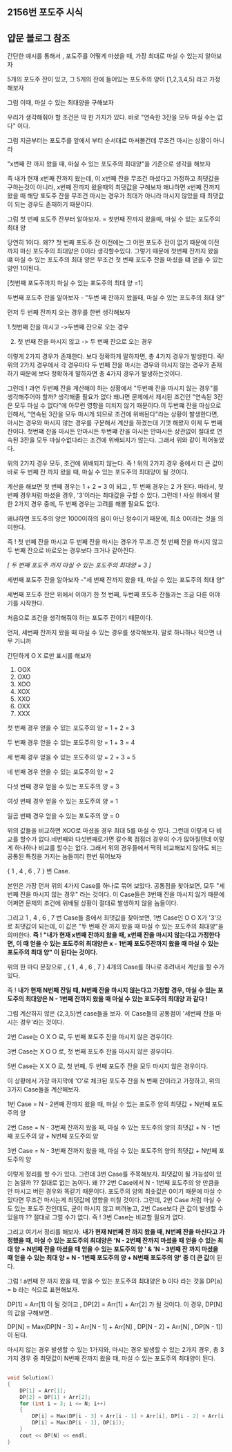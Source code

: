 <h2>2156번 포도주 시식</h2>



<h2>얍문 블로그 참조</h2>



간단한 예시를 통해서 , 포도주를 어떻게 마셨을 때, 가장 최대로 마실 수 있는지 알아보자

5개의 포도주 잔이 있고, 그 5개의 잔에 들어있는 포도주의 양이 [1,2,3,4,5] 라고 가정해보자

그럼 이때, 마실 수 있는 최대양을 구해보자

우리가 생각해줘야 할 조건은 딱 한 가지가 있다. 바로 "연속한 3잔을 모두 마실 수는 없다" 이다.

그럼 지금부터는 포도주를 앞에서 부터 순서대로 마셔볼건데 무조건 마시는 상황이 아니라

"x번째 잔 까지 왔을 때, 마실 수 있는 포도주의 최대양"을 기준으로 생각을 해보자

즉  내가 현재 x번째 잔까지 왔는데, 이 x번째 잔을 무조건 마셨다고 가정하고 최댓값을 구하는것이 아니라, x번째 잔까지 왔을때의 최댓값을 구해보자 왜냐하면 x번째 잔까지 왔을 때 해당 포도주 잔을 무조건 마시는 경우가 최대가 아니라 마시지 않았을 때 최댓값이 되는 경우도 존재하기 때문이다.



그럼 첫 번째 포도주 잔부터 알아보자. = 첫번째 잔까지 왔을때, 마실 수 있는 포도주의 최대 양

당연히 1이다. 왜?? 첫 번째 포도주 잔 이전에는 그 어떤 포도주 잔이 없기 때문에 이전까지 마신 포도주의 최대양은 0이라 생각할수있다. 그렇기 때문에 첫번째 잔까지 왔을 떄 마실 수 있는 포도주의 최대 양은 무조건 첫 번째 포도주 잔을 마셨을 떄 얻을 수 있는 양인 1이된다.

[첫번째 포도주까지 마실 수 있는 포도주의 최대 양 =1]



두번째 포도주 잔을 알아보자 - "두번 째 잔까지 왔을때, 마실 수 있는 포도주의 최대 양"

먼저 두 번째 잔까지 오는 경우를 한번 생각해보자

   1.첫번째 잔을 마시고 ->두번째 잔으로 오는 경우

2. 첫 번째 잔을 마시지 않고 -> 두 번째 잔으로 오는 경우

이렇게 2가지 경우가 존재한다. 보다 정확하게 말하자면, 총 4가지 경우가 발생한다. 즉! 위의 2가지 경우에서 각 경우마다 두 번째 잔을 마시는 경우와 마시지 않는 경우가 존재하기 때문에 보다 정확하게 말하자면 총 4가지 경우가 발생하는것이다.

그런데 ! 과연 두번째 잔을 계산해야 하는 상황에서 "두번째 잔을 마시지 않는 경우"를 생각해주어야 할까? 생각해줄 필요가 없다 왜냐면 문제에서 제시된 조건인 "연속된 3잔은 모두 마실 수 없다"에 아무런 영향을 미치지 않기 때문이다.이 두번쨰 잔을 마심으로 인해서, "연속된 3잔을 모두 마시게 되므로 조건에 위배된다"라는 상황이 발생한다면, 마시는 경우와 마시지 않는 경우를 구분해서 계산을 하겠는데 기껏 해봤자 이제 두 번째 잔이다. 첫번쨰 잔을 마시든 안마시든 두번쨰 잔을 마시든 안마시든 상관없이 절대로 연속된 3잔을 모두 마실수없다라는 조건에 위배되지가 않는다. 그래서 위와 같이 적어놓았다.

위의 2가지 경우 모두, 조건에 위배되지 않는다. 즉 ! 위의 2가지 경우 중에서 더 큰 값이 바로 두 번째 잔 까지 왔을 때, 마실 수 있는 포도주의 최대양이 될 것이다.

계산을 해보면 첫 번째 경우는 1 + 2 = 3 이 되고 , 두 번째 경우는 2 가 된다. 따라서, 첫 번째 경우처럼 마셨을 경우, '3'이라는 최대값을 구할 수 있다. 그런데 ! 사실 위에서 말한 2가지 경우 중에, 두 번째 경우는 고려를 해볼 필요도 없다.

왜냐하면 포도주의 양은 1000이하의 음이 아닌 정수이기 때문에, 최소 0이라는 것을 의미한다.

즉 ! 첫 번째 잔을 마시고 두 번째 잔을 마시는 경우가 무.조.건 첫 번째 잔을 마시지 않고 두 번째 잔으로 바로오는 경우보다 크거나 같아진다.

*[ 두 번째 포도주 까지 마실 수 있는 포도주의 최대양 = 3 ]*



세번째 포도주 잔을 알아보자 -"세 번째 잔까지 왔을 때, 마실 수 있는 포도주의 최대 양"

세번째 포도주 잔은 위에서 이야기 한 첫 번째, 두번째 포도주 잔들과는 조금 다른 이야기를 시작한다.

처음으로 조건을 생각해줘야 하는 포도주 잔이기 때문이다.

먼저, 세번째 잔까지 왔을 때 마실 수 있는 경우를 생각해보자. 말로 하나하나 적으면 너무 기니까 	

간단하게 O X 로만 표시를 해보자

1. OOX
2. OXO
3. XOO
4. XOX
5. XXO
6. OXX
7. XXX

첫 번째 경우 얻을 수 있는 포도주의 양 = 1 + 2 = 3

두 번째 경우 얻을 수 있는 포도주의 양 = 1 + 3 = 4

세 번째 경우 얻을 수 있는 포도주의 양 = 2 + 3 = 5

네 번째 경우 얻을 수 있는 포도주의 양 = 2

다섯 번째 경우 얻을 수 있는 포도주의 양 = 3

여섯 번째 경우 얻을 수 있는 포도주의 양 = 1

일곱 번째 경우 얻을 수 있는 포도주의 양 = 0

위의 값들을 비교하면 XOO로 마셨을 경우 최대 5를 마실 수 있다. 그런데 이렇게 다 비교를 할수가 없다.네번째와 다섯번째로가면 갈수록 점점더 경우의 수가 많아질텐데 이렇게 하나하나 비교를 할수는 없다. 그래서 위의 경우들에서 딱히 비교해보지 않아도 되는 공통된 특징을 가지는 놈들끼리 한번 묶어보자

{ 1 , 4 , 6 , 7 } 번 Case.

본인은 가장 먼저 위의 4가지 Case를 하나로 묶어 보았다. 공통점을 찾아보면, 모두 "세 번째 잔을 마시지 않는 경우" 라는 것이다. 이 Case들은 3번째 잔을 마시지 않기 때문에 어쩌면 문제의 조건에 위배될 상황이 절대로 발생하지 않을 놈들이다.

그리고 1 , 4 , 6 , 7 번 Case들 중에서 최댓값을 찾아보면, 1번 Case인 O O X가 '3'으로 최댓값이 되는데, 이 값은 "두 번째 잔 까지 왔을 때 마실 수 있는 포도주의 최대양"을 의미한다. **즉 ! "내가 현재 x번째 잔까지 왔을 때, x번째 잔을 마시지 않는다고 가정한다면, 이 때 얻을 수 있는 포도주의 최대양은 x - 1번째 포도주잔까지 왔을 때 마실 수 있는 포도주의 최대 양" 이 된다는 것이다.**

위의 한 마디 문장으로 , { 1 , 4 , 6 , 7 } 4개의 Case를 하나로 추려내서 계산을 할 수가 있다.

즉 ! **내가 현재 N번째 잔일 때, N번째 잔을 마시지 않는다고 가정할 경우, 마실 수 있는 포도주의 최대양은 N - 1번째 잔까지 왔을 때 마실 수 있는 포도주의 최대양 과 같다 !**



그럼 계산하지 않은 {2,3,5}번 case들을 보자. 이 Case들의 공통점이 '세번째 잔을 마시는 경우'라는 것이다.

2번 Case는 O X O 로, 두 번째 포도주 잔을 마시지 않은 경우이다.

3번 Case는 X O O 로, 첫 번째 포도주 잔을 마시지 않은 경우이다.

5번 Case는 X X O 로, 첫 번째, 두 번째 포도주 잔을 모두 마시지 않은 경우이다.

이 상황에서 가장 마지막에 'O'로 체크된 포도주 잔을 N 번째 잔이라고 가정하고, 위의 3가지 Case들을 계산해보자.

1번 Case = N - 2번째 잔까지 왔을 때, 마실 수 있는 포도주 양의 최댓값 + N번째 포도주의 양

2번 Case = N - 3번째 잔까지 왔을 때, 마실 수 있는 포도주의 양의 최댓값 + N - 1번째 포도주의 양 + N번째 포도주의 양

3번 Case = N - 3번째 잔까지 왔을 때, 마실 수 있는 포도주의 양의 최댓값 + N번째 포도주의 양



이렇게 정리를 할 수가 있다. 그런데 3번 Case를 주목해보자. 최댓값이 될 가능성이 있는 놈일까 ?? 절대로 없는 놈이다. 왜 ?? 2번 Case에서 N - 1번째 포도주의 양 만큼을 안 마시고 버린 경우와 똑같기 때문이다. 포도주의 양의 최솟값은 0이기 때문에 마실 수 있다면 무조건 마시는게 최댓값에 영향을 미칠 것이다. 그런데, 2번 Case 처럼 마실 수도 있는 포도주 잔인데도, 굳이 마시지 않고 버려놓고, 2번 Case보다 큰 값이 발생할 수 있을까 ?? 절대로 그럴 수가 없다. 즉 ! 3번 Case는 비교할 필요가 없다.



그리고 여기서 정리를 해보자. **내가 현재 N번째 잔 까지 왔을 때, N번째 잔을 마신다고 가정했을 때, 마실 수 있는 포도주의 최대양은 'N - 2번째 잔까지 마셨을 때 얻을 수 있는 최대 양 + N번째 잔을 마셨을 때 얻을 수 있는 포도주의 양 ' & 'N - 3번째 잔 까지 마셨을 때 얻을 수 있는 최대 양 + N - 1번째 포도주의 양 + N번째 포도주의 양' 중 더 큰 값**이 된다.



그럼 ! a번째 잔 까지 왔을 때, 얻을 수 있는 포도주의 최대양은 b 이다 라는 것을 DP[a] = b 라는 식으로 표현해보자.

DP[1] = Arr[1] 이 될 것이고 , DP[2] = Arr[1] + Arr[2] 가 될 것이다. 이 경우, DP[N]의 값을 구해보면..

DP[N] = Max(DP[N - 3] + Arr[N - 1] + Arr[N] , DP[N - 2] + Arr[N] , DP[N - 1]) 이 된다.

마시지 않는 경우 발생할 수 있는 1가지와, 마시는 경우 발생할 수 있는 2가지 경우, 총 3가지 경우 중 최댓값이 N번째 잔까지 왔을 때, 마실 수 있는 포도주의 최대양이 된다.



```c++
 
void Solution()
{
    DP[1] = Arr[1];
    DP[2] = DP[1] + Arr[2];
    for (int i = 3; i <= N; i++)
    {
        DP[i] = Max(DP[i - 3] + Arr[i - 1] + Arr[i], DP[i - 2] + Arr[i]);
        DP[i] = Max(DP[i - 1], DP[i]);
    }
    cout << DP[N] << endl;
}
```


